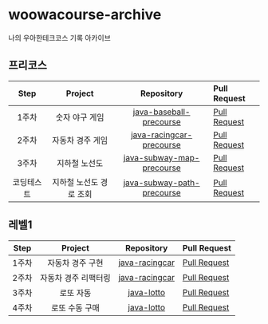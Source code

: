 # woowacourse-archive
나의 우아한테크코스 기록 아카이브

## 프리코스

| Step | Project | Repository | Pull Request |
|:---:|:---:|:---:|:---|
| 1주차 | 숫자 야구 게임 | [java-baseball-precourse](https://github.com/Joyykim/java-baseball-precourse) | [Pull Request](https://github.com/woowacourse/java-baseball-precourse/pull/325) |
| 2주차 | 자동차 경주 게임 | [java-racingcar-precourse](https://github.com/Joyykim/java-racingcar-precourse) | [Pull Request](https://github.com/woowacourse/java-racingcar-precourse/pull/331) |
| 3주차 | 지하철 노선도 | [java-subway-map-precourse](https://github.com/Joyykim/java-subway-map-precourse) | [Pull Request](https://github.com/woowacourse/java-subway-map-precourse/pull/50) |
| 코딩테스트 | 지하철 노선도 경로 조회 | [java-subway-path-precourse](https://github.com/Joyykim/java-subway-path-precourse) | [Pull Request](https://github.com/woowacourse/java-subway-path-precourse/pull/49) |

## 레벨1

| Step | Project | Repository | Pull Request |
|:---:|:---:|:---:|:---|
| 1주차 | 자동차 경주 구현 | [java-racingcar](https://github.com/Joyykim/java-racingcar/tree/step1) | [Pull Request](https://github.com/woowacourse/java-racingcar/pull/158) |
| 2주차 | 자동차 경주 리팩터링 | [java-racingcar](https://github.com/Joyykim/java-racingcar/tree/step2) | [Pull Request](https://github.com/woowacourse/java-racingcar/pull/246) |
| 3주차 | 로또 자동 | [java-lotto](https://github.com/Joyykim/java-lotto/tree/step1) | [Pull Request](https://github.com/woowacourse/java-lotto/pull/251) |
| 4주차 | 로또 수동 구매 | [java-lotto](https://github.com/Joyykim/java-lotto/tree/step2) | [Pull Request](https://github.com/woowacourse/java-lotto/pull/) | 
